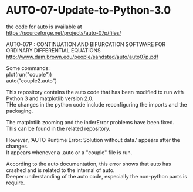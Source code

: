 # AUTO-07-Update-to-Python-3.0
the code for auto is available at  
https://sourceforge.net/projects/auto-07p/files/  

AUTO-07P :
CONTINUATION AND BIFURCATION SOFTWARE
FOR ORDINARY DIFFERENTIAL EQUATIONS
http://www.dam.brown.edu/people/sandsted/auto/auto07p.pdf

Some commands:  
plot(run("couple"))  
auto("couple2.auto")  

This repository contains the auto code that has been modified to run with Python 3 and matplotlib version 2.0.   
THe changes in the python code include reconfiguring the imports and the packaging.  

The matplotlib zooming and the inderError problems have been fixed.  
This can be found in the related repository.  

However, 'AUTO Runtime Error: Solution without data.' appears after the changes.  
It appears whenever a .auto or a "couple" file is run.

According to the auto documentation, this error shows that auto has crashed and is related to the internal of auto.  
Deeper understanding of the auto code, especially the non-python parts is require.  

